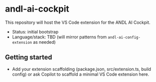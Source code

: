 # andl-ai-cockpit

This repository will host the VS Code extension for the ANDL AI Cockpit.

- Status: initial bootstrap
- Language/stack: TBD (will mirror patterns from `andl-ai-config-extension` as needed)

## Getting started

- Add your extension scaffolding (package.json, src/extension.ts, build config) or ask Copilot to scaffold a minimal VS Code extension here.

